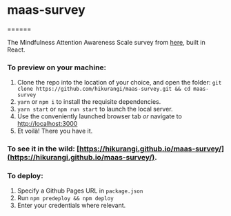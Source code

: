 # maas-survey

======

The Mindfulness Attention Awareness Scale survey from [here](http://www.mindfulness-extended.nl/content3/wp-content/uploads/2013/07/MAAS-EN.pdf), built in React.

### To preview on your machine:

1. Clone the repo into the location of your choice, and open the folder: `git clone https://github.com/hikurangi/maas-survey.git && cd maas-survey`
2. `yarn` or `npm i` to install the requisite dependencies.
3. `yarn start` or `npm run start` to launch the local server.
4. Use the conveniently launched browser tab *or* navigate to [http://localhost:3000](http://localhost:3000)
5. Et voilà! There you have it.

### To see it in the wild: [https://hikurangi.github.io/maas-survey/](https://hikurangi.github.io/maas-survey/).

### To deploy:
1. Specify a Github Pages URL in `package.json`
2. Run `npm predeploy && npm deploy`
3. Enter your credentials where relevant.
